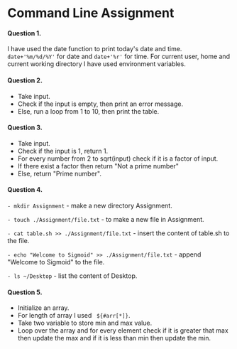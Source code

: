 
# Command Line Assignment

#### Question 1.

I have used the date function to print today's date and time. `date+'%m/%d/%Y'` for date and `date+'%r'` for time.
For current user, home and current working directory I have used environment variables. 

#### Question 2.

- Take input.
- Check if the input is empty, then print an error message.
- Else, run a loop from 1 to 10, then print the table.

#### Question 3.

- Take input.
- Check if the input is 1, return 1.
- For every number from 2 to sqrt(input) check if it is a factor of input.
- If there exist a factor then return "Not a prime number"
- Else, return "Prime number".

#### Question 4.

`- mkdir Assignment` - make a new directory Assignment.

`- touch ./Assignment/file.txt` - to make a new file in Assignment.

`- cat table.sh >> ./Assignment/file.txt` - insert the content of table.sh to the file.

`- echo "Welcome to Sigmoid" >> ./Assignment/file.txt` - append "Welcome to Sigmoid" to the file.

`- ls ~/Desktop` - list the content of Desktop.

#### Question 5.

- Initialize an array.
- For length of array I used ` ${#arr[*]}`.
- Take two variable to store min and max value.
- Loop over the array and for every element check if it is greater that max then update the max and if it is less than min then update the min. 
 

